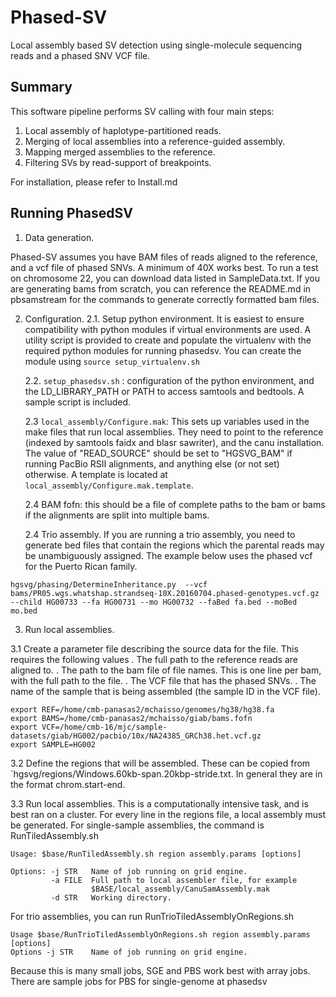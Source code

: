 Phased-SV
=========

Local assembly based SV detection using single-molecule sequencing reads
and a phased SNV VCF file.

Summary
-------

This software pipeline performs SV calling with four main steps:
1. Local assembly of haplotype-partitioned reads.
2. Merging of local assemblies into a reference-guided assembly.
3. Mapping merged assemblies to the reference.
4. Filtering SVs by read-support of breakpoints.


For installation, please refer to Install.md


Running PhasedSV
----------------

1. Data generation.

Phased-SV assumes you have BAM files of reads aligned to the
reference, and a vcf file of phased SNVs. A minimum of 40X works
best. To run a test on chromosome 22, you can download data listed in
SampleData.txt. If you are generating bams from scratch, you can
reference the README.md in pbsamstream for the commands to generate
correctly formatted bam files.

2. Configuration.
    2.1.  Setup python environment. It is easiest to ensure compatibility with python modules if virtual environments are used.  A utility script is provided to create and populate the virtualenv with the required python modules for running phasedsv.  You can create the module using `source setup_virtualenv.sh`

    2.2. `setup_phasedsv.sh` : configuration of the python environment,
  and the LD_LIBRARY_PATH or PATH to access samtools and bedtools.  A
  sample script is included.

    2.3 `local_assembly/Configure.mak`:  This sets up variables
  used in the make files that run local assemblies. They need to point
  to the reference (indexed by samtools faidx and blasr sawriter), and
  the canu installation. The value of "READ_SOURCE" should be set to
  "HGSVG_BAM" if running PacBio RSII alignments, and anything else (or
  not set) otherwise. A template is located at `local_assembly/Configure.mak.template`.

    2.4 BAM fofn: this should be a file of complete paths to the bam or
	bams if the alignments are split into multiple bams.

    2.4 Trio assembly.
	   If you are running a trio assembly, you need to generate bed
	   files that contain the regions which the parental reads may be
	   unambiguously assigned.  The example below uses the phased vcf
	   for the Puerto Rican family.

`hgsvg/phasing/DetermineInheritance.py  --vcf bams/PR05.wgs.whatshap.strandseq-10X.20160704.phased-genotypes.vcf.gz --child HG00733 --fa HG00731 --mo HG00732 --faBed fa.bed --moBed mo.bed`


3. Run local assemblies.

  3.1 Create a parameter file describing the source data for the file. This requires the following values
. The full path to the reference reads are aligned to.
. The path to the bam file of file names. This is one line per bam, with the full path to the file.
. The VCF file that has the phased SNVs. 
. The name of the sample that is being assembled (the sample ID in the VCF file). 

```
export REF=/home/cmb-panasas2/mchaisso/genomes/hg38/hg38.fa
export BAMS=/home/cmb-panasas2/mchaisso/giab/bams.fofn
export VCF=/home/cmb-16/mjc/sample-datasets/giab/HG002/pacbio/10x/NA24385_GRCh38.het.vcf.gz
export SAMPLE=HG002
```

 3.2 Define the regions that will be assembled. These can be copied from `hgsvg/regions/Windows.60kb-span.20kbp-stride.txt.  In general they are in the format chrom.start-end. 

 3.3 Run local assemblies. This is a computationally intensive task, and is best ran on a cluster. For every line in the regions file, a local assembly must be generated. For single-sample assemblies, the command is RunTiledAssembly.sh

```
Usage: $base/RunTiledAssembly.sh region assembly.params [options]

Options: -j STR   Name of job running on grid engine.
         -a FILE  Full path to local assembler file, for example 
                  $BASE/local_assembly/CanuSamAssembly.mak
         -d STR   Working directory.
```

For trio assemblies, you can run RunTrioTiledAssemblyOnRegions.sh
```
Usage $base/RunTrioTiledAssemblyOnRegions.sh region assembly.params [options]
Options -j STR    Name of job running on grid engine.
```

Because this is many small jobs, SGE and PBS work best with array jobs. There are sample jobs for PBS for single-genome at phasedsv 




